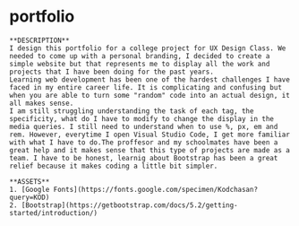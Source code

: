 # portfolio
	**DESCRIPTION**
    I design this portfolio for a college project for UX Design Class. We needed to come up with a personal branding, I decided to create a simple website but that represents me to display all the work and projects that I have been doing for the past years.
    Learning web development has been one of the hardest challenges I have faced in my entire career life. It is complicating and confusing but when you are able to turn some "random" code into an actual design, it all makes sense. 
    I am still struggling understanding the task of each tag, the specificity, what do I have to modify to change the display in the media queries. I still need to understand when to use %, px, em and rem. However, everytime I open Visual Studio Code, I get more familiar with what I have to do.The proffesor and my schoolmates have been a great help and it makes sense that this type of projects are made as a team. I have to be honest, learnig about Bootstrap has been a great relief because it makes coding a little bit simpler.

    **ASSETS**
    1. [Google Fonts](https://fonts.google.com/specimen/Kodchasan?query=KOD) 
    2. [Bootstrap](https://getbootstrap.com/docs/5.2/getting-started/introduction/) 
    